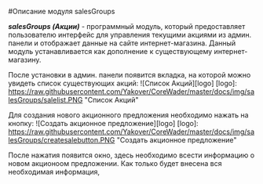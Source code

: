 #Описание модуля salesGroups

**_salesGroups (Акции)_** - программный модуль, который предоставляет пользователю интерфейс для управления текущими акциями из админ. панели и отображает данные на сайте интернет-магазина.
Данный модуль устанавливается как дополнение к существующему интернет-магазину.

После установки в админ. панели появится вкладка, на которой можно увидеть список существующих акций:
![Список Акций][logo]
[logo]: https://raw.githubusercontent.com/Yakover/CoreWader/master/docs/img/salesGroups/salelist.PNG "Список Акций"

Для создания нового акционного предложения необходимо нажать на кнопку:
![Создать акционное предложение][logo]
[logo]: https://raw.githubusercontent.com/Yakover/CoreWader/master/docs/img/salesGroups/createsalebutton.PNG "Создать акционное предложение"

После нажатия появится окно, здесь необходимо всести информацию о новом акционоом предложении. 
Как только будет внесена вся необходимая информация, 
